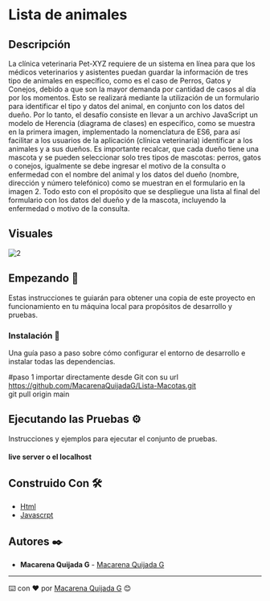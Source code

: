 # Lista de animales

## Descripción

La clínica veterinaria Pet-XYZ requiere de un sistema en línea para que los médicos veterinarios y asistentes puedan guardar la información de tres tipo de animales en específico, 
como es el caso de Perros, Gatos y Conejos, debido a que son la mayor demanda por cantidad de casos al día por los momentos. Esto se realizará mediante la utilización de un formulario 
para identificar el tipo y datos del animal, en conjunto con los datos del dueño.
Por lo tanto, el desafío consiste en llevar a un archivo JavaScript un modelo de Herencia (diagrama de clases) en específico, como se muestra en la primera imagen, implementado la nomenclatura de ES6, para así facilitar a los usuarios de la aplicación (clínica veterinaria) identificar a los animales y a sus dueños. Es importante recalcar, que cada dueño tiene una mascota y se pueden seleccionar solo tres tipos de mascotas: perros, gatos o conejos, igualmente se debe ingresar el motivo de la consulta o enfermedad con el nombre del animal y los datos del dueño (nombre, dirección y número telefónico) como se muestran en el formulario en la imagen 2. Todo esto con el propósito que se despliegue una lista al final del formulario con los datos del dueño y de la mascota, incluyendo la enfermedad o motivo de la consulta.
## Visuales 

![2](https://github.com/MacarenaQuijadaG/Lista-Macotas/assets/50925916/2debcf63-4fd4-44f1-8bfc-b0ab43c95526)



## Empezando 🚀

Estas instrucciones te guiarán para obtener una copia de este proyecto en funcionamiento en tu máquina local para propósitos de desarrollo y pruebas.


### Instalación 🔧

Una guía paso a paso sobre cómo configurar el entorno de desarrollo e instalar todas las dependencias.

#paso 1
importar directamente desde Git con su url https://github.com/MacarenaQuijadaG/Lista-Macotas.git                        
git pull origin main

## Ejecutando las Pruebas ⚙️

Instrucciones y ejemplos para ejecutar el conjunto de pruebas.

#### live server o el localhost

## Construido Con 🛠️

- [Html](https://developer.mozilla.org/en-US/docs/Web/HTML) 
- [Javascrpt](https://developer.mozilla.org/es/docs/Web/JavaScript)

  
## Autores ✒️

- **Macarena Quijada G** - [Macarena Quijada G](https://github.com/MacarenaQuijadaG)

---

⌨️ con ❤️ por [Macarena Quijada G](https://github.com/MacarenaQuijadaG) 😊
